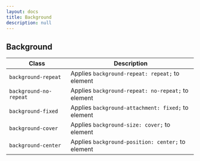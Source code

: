 ```yaml
---
layout: docs
title: Background
description: null
---
```


## Background

| Class                  | Description                                        |
| ---------------------- | -------------------------------------------------- |
| `background-repeat`    | Applies `background-repeat: repeat;` to element    |
| `background-no-repeat` | Applies `background-repeat: no-repeat;` to element |
| `background-fixed`     | Applies `background-attachment: fixed;` to element |
| `background-cover`     | Applies `background-size: cover;` to element       |
| `background-center`    | Applies `background-position: center;` to element  |
